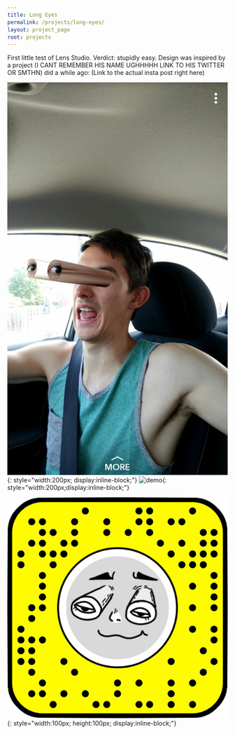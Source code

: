 ```yaml
---
title: Long Eyes
permalink: /projects/long-eyes/
layout: project_page
root: projects
---
```

First little test of Lens Studio. Verdict: stupidly easy. Design was inspired by a project (I CANT REMEMBER HIS NAME UGHHHHH LINK TO HIS TWITTER OR SMTHN) did a while ago: (Link to the actual insta post right here)

![demo](/images/long-eyes-1.png){: style="width:200px; display:inline-block;"}
![demo](/images/long-eyes-1.gif){: style="width:200px;display:inline-block;"}

![alt text](/images/snapcode_longeyes.png){: style="width:100px; height:100px; display:inline-block;"}

